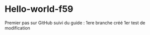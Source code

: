 # Hello-world-f59
Premier pas sur GitHub
suivi du guide : 1ere branche créé
1er test de modification
